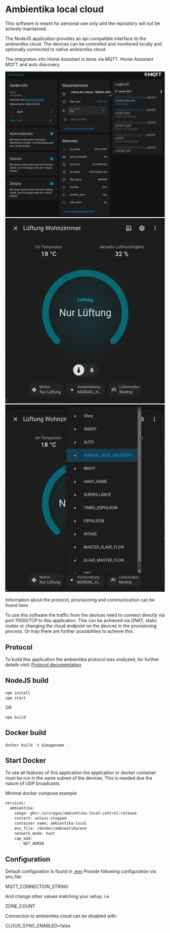 # Ambientika local cloud

This software is meant for personal use only and the repository will not be actively maintained.

The NodeJS application provides an api compatible interface to the ambientika cloud. The devices can be controlled and monitored locally and optionally connected to native ambientika cloud.

The integration into Home Assistant is done via MQTT.
Home Assistant MQTT and auto discovery.

![Home Assistant device](ambientika_ha_device.png)
![Home Assistant device](ambientika_ha_climate.png)
![Home Assistant device](ambientika_ha_climate_presets.png)

Information about the protocol, provisioning and communication can be found here.

To use this software the traffic from the devices need to connect directly via port 11000/TCP to this application. This can be achieved via DNAT, static routes or changing the cloud endpoint on the devices in the provisioning process. Or may there are further possibilities to achieve this.

## Protocol
To build this application the ambientika protocol was analyzed, for further details visit: [Protocol documentation](ambientika-protocol.md)


## NodeJS build

```
npm install
npm start
```
OR
```
npm build
```
## Docker build
```
docker build -t $imagename .
```

## Start Docker
To use all features of this application the application or docker container must be run in the same subnet of the devices. This is needed due the nature of UDP broadcasts. 

Minimal docker compose example
```
services:
  ambientika:
    image: ghcr.io/sragas/ambientika-local-control:release
    restart: unless-stopped
    container_name: ambientika-local
    env_file: /docker/ambientika/env
    network_mode: host
    cap_add:
      - NET_ADMIN

```


## Configuration
Default configuration is found in [.env](.env)
Provide following configuration via env_file:

MQTT_CONNECTION_STRING

And change other values matching your setup. i.e 

ZONE_COUNT

Connection to ambientika cloud can be disabled with:

CLOUD_SYNC_ENABLED=false



